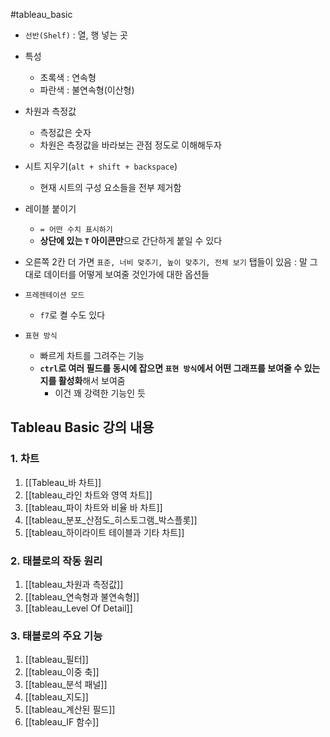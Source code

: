 #tableau_basic

- `선반(Shelf)` : 열, 행 넣는 곳
- 특성
	- 초록색 : 연속형
	- 파란색 : 불연속형(이산형)
- 차원과 측정값
	- 측정값은 숫자
	- 차원은 측정값을 바라보는 관점 정도로 이해해두자

- 시트 지우기(`alt + shift + backspace`)
	- 현재 시트의 구성 요소들을 전부 제거함

- 레이블 붙이기
	- `= 어떤 수치 표시하기`
	- **상단에 있는 `T` 아이콘만**으로 간단하게 붙일 수 있다

- 오른쪽 2칸 더 가면 `표준, 너비 맞추기, 높이 맞추기, 전체 보기` 탭들이 있음 : 말 그대로 데이터를 어떻게 보여줄 것인가에 대한 옵션들

- `프레젠테이션 모드`
	- `f7`로 켤 수도 있다

- `표현 방식`
	- 빠르게 차트를 그려주는 기능
	- **`ctrl`로 여러 필드를 동시에 잡으면 `표현 방식`에서 어떤 그래프를 보여줄 수 있는지를 활성화**해서 보여줌
		- 이건 꽤 강력한 기능인 듯 

## Tableau Basic 강의 내용

### 1. 차트
1. [[Tableau_바 차트]]
2. [[tableau_라인 차트와 영역 차트]]
3. [[tableau_파이 차트와 비율 바 차트]]
4. [[tableau_분포_산점도_히스토그램_박스플롯]]
5. [[tableau_하이라이트 테이블과 기타 차트]]

### 2. 태블로의 작동 원리
1. [[tableau_차원과 측정값]]
2. [[tableau_연속형과 불연속형]]
3. [[tableau_Level Of Detail]]

### 3. 태블로의 주요 기능
1. [[tableau_필터]]
2. [[tableau_이중 축]]
3. [[tableau_분석 패널]]
4. [[tableau_지도]]
5. [[tableau_계산된 필드]]
6. [[tableau_IF 함수]]